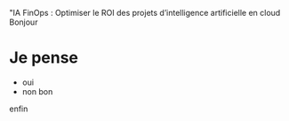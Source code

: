 "IA FinOps : Optimiser le ROI des projets d’intelligence artificielle en cloud
Bonjour

# Je pense 

- oui
- non
bon

enfin